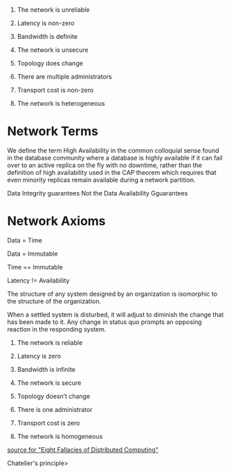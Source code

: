 # 

1.  The network is unreliable

2.  Latency is non-zero

3.  Bandwidth is definite

4.  The network is unsecure

5.  Topology does change

6.  There are multiple administrators

7.  Transport cost is non-zero

8.  The network is heterogeneous

# Network Terms

We define the term High Availability in the common colloquial sense
found in the database community where a database is highly available if
it can fail over to an active replica on the fly with no downtime,
rather than the definition of high availability used in the CAP theorem
which requires that even minority replicas remain available during a
network partition.

Data Integrity guarantees Not the Data Availability Gguarantees

# Network Axioms

Data = Time

Data = Immutable

Time == Immutable

Latency \!= Availability

The structure of any system designed by an organization is isomorphic to
the structure of the organization.

When a settled system is disturbed, it will adjust to diminish the
change that has been made to it. Any change in status quo prompts an
opposing reaction in the responding system.

1.  The network is reliable

2.  Latency is zero

3.  Bandwidth is infinite

4.  The network is secure

5.  Topology doesn’t change

6.  There is one administrator

7.  Transport cost is zero

8.  The network is homogeneous

[source for "Eight Fallacies of Distributed
Computing"](https://en.wikipedia.org/wiki/Fallacies_of_distributed_computing)

Chatelier's principle\>
